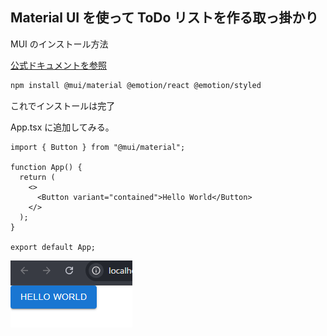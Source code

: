 ## Material UI を使って ToDo リストを作る取っ掛かり

MUI のインストール方法

[公式ドキュメントを参照
](https://mui.com/material-ui/getting-started/installation/)

```bash
npm install @mui/material @emotion/react @emotion/styled
```

これでインストールは完了

App.tsx に追加してみる。

```tsx
import { Button } from "@mui/material";

function App() {
  return (
    <>
      <Button variant="contained">Hello World</Button>
    </>
  );
}

export default App;
```

![alt text](readmeimage/image.png)
